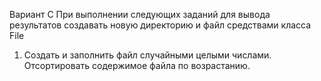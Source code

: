 Вариант С
При выполнении следующих заданий для вывода результатов создавать новую директорию и файл средствами класса File

1. Создать и заполнить файл случайными целыми числами. Отсортировать
   содержимое файла по возрастанию.